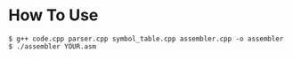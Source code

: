 # How To Use 
```
$ g++ code.cpp parser.cpp symbol_table.cpp assembler.cpp -o assembler
$ ./assembler YOUR.asm
```